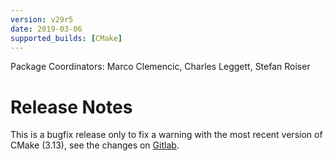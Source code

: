```yaml
---
version: v29r5
date: 2019-03-06
supported_builds: [CMake]
---
```

Package Coordinators: Marco Clemencic, Charles Leggett, Stefan Roiser

# Release Notes
This is a bugfix release only to fix a warning with the most recent version of
CMake (3.13), see the changes on
[Gitlab](https://gitlab.cern.ch/gaudi/Gaudi/compare/v29r4...v29r5).
